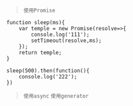 > `使用Promise`
```
function sleep(ms){
    var temple = new Promise(resolve=>{
        console.log('111');
        setTimeout(resolve,ms);
    });
    return temple;
}

sleep(500).then(function(){
    console.log('222');
})
```
> `使用async`
> `使用generator`